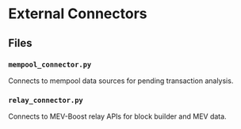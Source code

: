 # External Connectors

## Files

### `mempool_connector.py`
Connects to mempool data sources for pending transaction analysis.

### `relay_connector.py`
Connects to MEV-Boost relay APIs for block builder and MEV data.